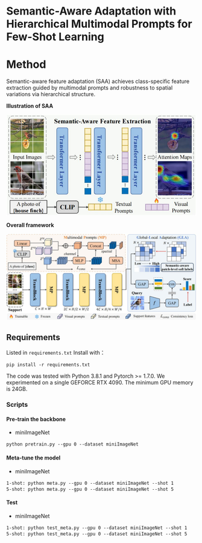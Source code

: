 # Semantic-Aware Adaptation with Hierarchical Multimodal Prompts for Few-Shot Learning

# Method
Semantic-aware feature adaptation (SAA) achieves class-specific feature extraction guided by multimodal prompts and robustness to spatial variations via hierarchical structure.

**Illustration of SAA**

<img src='imgs/figure1_00.jpg' width='640'>

**Overall framework**

<img src='imgs/figure2_00.jpg'>



## Requirements
Listed in `requirements.txt` Install with：
```
pip install -r requirements.txt
```
The code was tested with Python 3.8.1 and Pytorch >= 1.7.0.
We experimented on a single GEFORCE RTX 4090. 
The minimum GPU memory is 24GB. 

### Scripts
#### Pre-train the backbone
* miniImageNet
```
python pretrain.py --gpu 0 --dataset miniImageNet 
```

#### Meta-tune the model
* miniImageNet
```
1-shot: python meta.py --gpu 0 --dataset miniImageNet --shot 1
5-shot: python meta.py --gpu 0 --dataset miniImageNet --shot 5 
```

#### Test
* miniImageNet
```
1-shot: python test_meta.py --gpu 0 --dataset miniImageNet --shot 1
5-shot: python test_meta.py --gpu 0 --dataset miniImageNet --shot 5 
```
